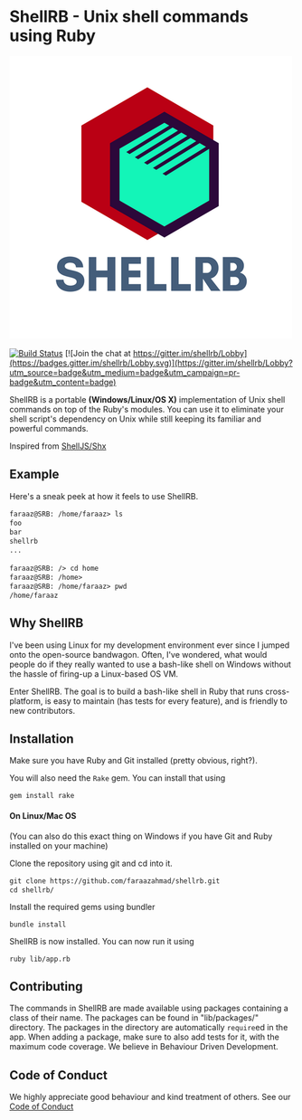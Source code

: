 # ShellRB - Unix shell commands using Ruby

![ShellRB](ShellRB.png)

[![Build Status](https://travis-ci.org/faraazahmad/shellrb.svg?branch=master)](https://travis-ci.org/faraazahmad/shellrb)
[![Join the chat at https://gitter.im/shellrb/Lobby](https://badges.gitter.im/shellrb/Lobby.svg)](https://gitter.im/shellrb/Lobby?utm_source=badge&utm_medium=badge&utm_campaign=pr-badge&utm_content=badge)

ShellRB is a portable **(Windows/Linux/OS X)** implementation of Unix shell commands on top of the Ruby's modules. You can use it to eliminate your shell script's dependency on Unix while still keeping its familiar and powerful commands.

Inspired from [ShellJS/Shx](https://github.com/shelljs/shx)

## Example
Here's a sneak peek at how it feels to use ShellRB.
```
faraaz@SRB: /home/faraaz> ls
foo
bar
shellrb
...

faraaz@SRB: /> cd home
faraaz@SRB: /home>
faraaz@SRB: /home/faraaz> pwd
/home/faraaz

```

## Why ShellRB
I've been using Linux for my development environment ever since I jumped onto the open-source bandwagon. Often, I've wondered, what would people do if they really wanted to use a bash-like shell on Windows without the hassle of firing-up a Linux-based OS VM.

Enter ShellRB. The goal is to build a bash-like shell in Ruby that runs cross-platform, is easy to maintain (has tests for every feature), and is friendly to new contributors.

## Installation
Make sure you have Ruby and Git installed (pretty obvious, right?).

You will also need the ```Rake``` gem. You can install that using
```
gem install rake
```
#### On Linux/Mac OS
(You can also do this exact thing on Windows if you have Git and Ruby installed on your machine)

Clone the repository using git and cd into it.
```
git clone https://github.com/faraazahmad/shellrb.git
cd shellrb/
```
Install the required gems using bundler
```
bundle install
```
ShellRB is now installed. You can now run it using
```
ruby lib/app.rb
```

## Contributing
The commands in ShellRB are made available using packages containing a class of their name. The packages can be found in "lib/packages/" directory. The packages in the directory are automatically ```require```ed in the app. When adding a package, make sure to also add tests for it, with the maximum code coverage. We believe in Behaviour Driven Development.

## Code of Conduct
We highly appreciate good behaviour and kind treatment of others. See our [Code of Conduct](CODE_OF_CONDUCT.md)

